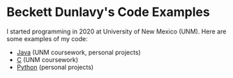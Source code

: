 # Beckett Dunlavy's Code Examples

I started programming in 2020 at University of New Mexico (UNM). Here are some examples of my code:

- [Java](java/README.md) (UNM coursework, personal projects)
- [C](c/README.md) (UNM coursework)
- [Python](python/README.md) (personal projects)
